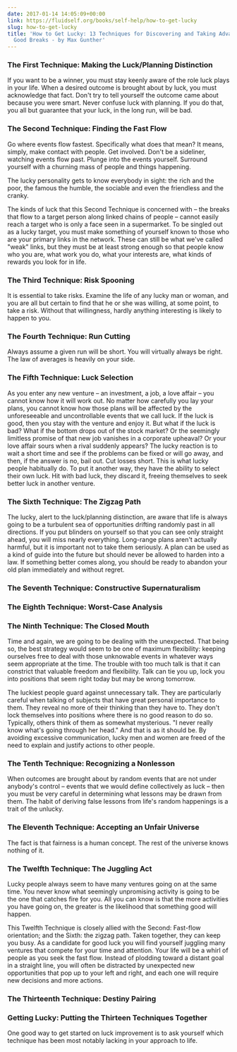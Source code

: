 ```yaml
---
date: 2017-01-14 14:05:09+00:00
link: https://fluidself.org/books/self-help/how-to-get-lucky
slug: how-to-get-lucky
title: 'How to Get Lucky: 13 Techniques for Discovering and Taking Advantage of Life''s
  Good Breaks - by Max Gunther'
---
```


### The First Technique: Making the Luck/Planning Distinction

If you want to be a winner, you must stay keenly aware of the role luck plays in your life. When a desired outcome is brought about by luck, you must acknowledge that fact. Don't try to tell yourself the outcome came about because you were smart. Never confuse luck with planning. If you do that, you all but guarantee that your luck, in the long run, will be bad.

### The Second Technique: Finding the Fast Flow

Go where events flow fastest. Specifically what does that mean? It means, simply, make contact with people. Get involved. Don't be a sideliner, watching events flow past. Plunge into the events yourself. Surround yourself with a churning mass of people and things happening.

The lucky personality gets to know everybody in sight: the rich and the poor, the famous the humble, the sociable and even the friendless and the cranky.

The kinds of luck that this Second Technique is concerned with – the breaks that flow to a target person along linked chains of people – cannot easily reach a target who is only a face seen in a supermarket. To be singled out as a lucky target, you must make something of yourself known to those who are your primary links in the network. These can still be what we've called "weak" links, but they must be at least strong enough so that people know who you are, what work you do, what your interests are, what kinds of rewards you look for in life.

### The Third Technique: Risk Spooning

It is essential to take risks. Examine the life of any lucky man or woman, and you are all but certain to find that he or she was willing, at some point, to take a risk. Without that willingness, hardly anything interesting is likely to happen to you.

### The Fourth Technique: Run Cutting

Always assume a given run will be short. You will virtually always be right. The law of averages is heavily on your side.

### The Fifth Technique: Luck Selection

As you enter any new venture – an investment, a job, a love affair – you cannot know how it will work out. No matter how carefully you lay your plans, you cannot know how those plans will be affected by the unforeseeable and uncontrollable events that we call luck. If the luck is good, then you stay with the venture and enjoy it. But what if the luck is bad? What if the bottom drops out of the stock market? Or the seemingly limitless promise of that new job vanishes in a corporate upheaval? Or your love affair sours when a rival suddenly appears? The lucky reaction is to wait a short time and see if the problems can be fixed or will go away, and then, if the answer is no, bail out. Cut losses short. This is what lucky people habitually do. To put it another way, they have the ability to select their own luck. Hit with bad luck, they discard it, freeing themselves to seek better luck in another venture.

### The Sixth Technique: The Zigzag Path

The lucky, alert to the luck/planning distinction, are aware that life is always going to be a turbulent sea of opportunities drifting randomly past in all directions. If you put blinders on yourself so that you can see only straight ahead, you will miss nearly everything. Long-range plans aren't actually harmful, but it is important not to take them seriously. A plan can be used as a kind of guide into the future but should never be allowed to harden into a law. If something better comes along, you should be ready to abandon your old plan immediately and without regret.

### The Seventh Technique: Constructive Supernaturalism

### The Eighth Technique: Worst-Case Analysis

### The Ninth Technique: The Closed Mouth

Time and again, we are going to be dealing with the unexpected. That being so, the best strategy would seem to be one of maximum flexibility: keeping ourselves free to deal with those unknowable events in whatever ways seem appropriate at the time. The trouble with too much talk is that it can constrict that valuable freedom and flexibility. Talk can tie you up, lock you into positions that seem right today but may be wrong tomorrow.

The luckiest people guard against unnecessary talk. They are particularly careful when talking of subjects that have great personal importance to them. They reveal no more of their thinking than they have to. They don't lock themselves into positions where there is no good reason to do so. Typically, others think of them as somewhat mysterious. "I never really know what's going through her head." And that is as it should be. By avoiding excessive communication, lucky men and women are freed of the need to explain and justify actions to other people.

### The Tenth Technique: Recognizing a Nonlesson

When outcomes are brought about by random events that are not under anybody's control – events that we would define collectively as luck – then you must be very careful in determining what lessons may be drawn from them. The habit of deriving false lessons from life's random happenings is a trait of the unlucky.

### The Eleventh Technique: Accepting an Unfair Universe

The fact is that fairness is a human concept. The rest of the universe knows nothing of it.

### The Twelfth Technique: The Juggling Act

Lucky people always seem to have many ventures going on at the same time. You never know what seemingly unpromising activity is going to be the one that catches fire for you. All you can know is that the more activities you have going on, the greater is the likelihood that something good will happen.

This Twelfth Technique is closely allied with the Second: Fast-flow orientation; and the Sixth: the zigzag path. Taken together, they can keep you busy. As a candidate for good luck you will find yourself juggling many ventures that compete for your time and attention. Your life will be a whirl of people as you seek the fast flow. Instead of plodding toward a distant goal in a straight line, you will often be distracted by unexpected new opportunities that pop up to your left and right, and each one will require new decisions and more actions.

### The Thirteenth Technique: Destiny Pairing

### Getting Lucky: Putting the Thirteen Techniques Together

One good way to get started on luck improvement is to ask yourself which technique has been most notably lacking in your approach to life.
